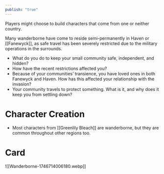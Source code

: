 ```yaml
---
publish: "true"
---
```

Players might choose to build characters that come from one or neither country.

Many wanderborne have come to reside semi-permanently in Haven or [[Fanewyck]], as safe travel has been severely restricted due to the military operations in the surrounds.

* What do you do to keep your small community safe, independent, and hidden?
* How have the recent restrictions affected you?
* Because of your communities’ transience, you have loved ones in both Fanewyck and Haven. How has this affected your relationship with the invasion?
* Your community travels to protect something. What is it, and why does it keep you from settling down?
# Character Creation
* Most characters from [[Greenlily Bleach]] are wanderborne, but they are common throughout other regions too.
# Card
![[Wanderborne-1746714006180.webp]]
